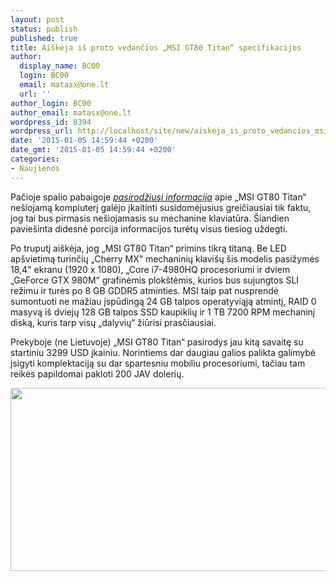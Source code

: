 ```yaml
---
layout: post
status: publish
published: true
title: Aiškėja iš proto vedančios „MSI GT80 Titan“ specifikacijos
author:
  display_name: BC00
  login: BC00
  email: matasx@one.lt
  url: ''
author_login: BC00
author_email: matasx@one.lt
wordpress_id: 8394
wordpress_url: http://localhost/site/new/aiskeja_is_proto_vedancios_msi_gt80_titan_specifikacijos/
date: '2015-01-05 14:59:44 +0200'
date_gmt: '2015-01-05 14:59:44 +0200'
categories:
- Naujienos
---
```

<p>
	Pačioje spalio pabaigoje <a href="http://www.technews.lt/tekstas/msi_parode_pirmaji_pasaulyje_nesiojama_turinti_mechanine_klaviatura.html;;"><em>pasirodžiusi informacija</em></a> apie &bdquo;MSI GT80 Titan&ldquo; ne&scaron;iojamą kompiuterį galėjo įkaitinti susidomėjusius greičiausiai tik faktu, jog tai bus pirmasis ne&scaron;iojamasis su mechanine klaviatūra. &Scaron;iandien pavie&scaron;inta didesnė porcija informacijos turėtų visus tiesiog uždegti.</p>
<p>
	Po truputį ai&scaron;kėja, jog &bdquo;MSI GT80 Titan&ldquo; primins tikrą titaną. Be LED ap&scaron;vietimą turinčių &bdquo;Cherry MX&ldquo; mechaninių klavi&scaron;ų &scaron;is modelis pasižymės 18,4&quot; ekranu (1920 x 1080), &bdquo;Core i7-4980HQ procesoriumi ir dviem &bdquo;GeForce GTX 980M&ldquo; grafinėmis plok&scaron;tėmis, kurios bus sujungtos SLI režimu ir turės po 8 GB GDDR5 atminties. MSI taip pat nusprendė sumontuoti ne mažiau įspūdingą 24 GB talpos operatyviąją atmintį, RAID 0 masyvą i&scaron; dviejų 128 GB talpos SSD kaupiklių ir 1 TB 7200 RPM mechaninį diską, kuris tarp visų &bdquo;dalyvių&ldquo; žiūrisi prasčiausiai.</p>
<p>
	Prekyboje (ne Lietuvoje) &bdquo;MSI GT80 Titan&ldquo; pasirodys jau kitą savaitę su startiniu 3299 USD įkainiu. Norintiems dar daugiau galios palikta galimybė įsigyti komplektaciją su dar spartesniu mobiliu procesoriumi, tačiau tam reikės papildomai pakloti 200 JAV dolerių.</p>
<p>
	<img alt="" src="http://technews.lt/userfiles/msigt80titan(3).jpg" style="width: 520px; height: 293px;" /></p>
